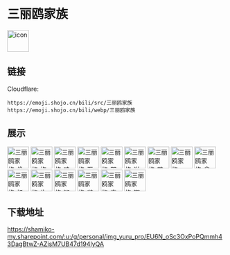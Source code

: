 # 三丽鸥家族
<img src="https://emoji.shojo.cn/bili/src/三丽鸥家族/icon.png" width="50" height="50" alt="icon">

## 链接
Cloudflare:
```
https://emoji.shojo.cn/bili/src/三丽鸥家族
https://emoji.shojo.cn/bili/webp/三丽鸥家族
```
## 展示
<img src="https://emoji.shojo.cn/bili/src/三丽鸥家族/三丽鸥家族-偷笑.png" width="50" height="50" alt="三丽鸥家族-偷笑">
<img src="https://emoji.shojo.cn/bili/src/三丽鸥家族/三丽鸥家族-抱住.png" width="50" height="50" alt="三丽鸥家族-抱住">
<img src="https://emoji.shojo.cn/bili/src/三丽鸥家族/三丽鸥家族-哇哦.png" width="50" height="50" alt="三丽鸥家族-哇哦">
<img src="https://emoji.shojo.cn/bili/src/三丽鸥家族/三丽鸥家族-互粉.png" width="50" height="50" alt="三丽鸥家族-互粉">
<img src="https://emoji.shojo.cn/bili/src/三丽鸥家族/三丽鸥家族-那我呢.png" width="50" height="50" alt="三丽鸥家族-那我呢">
<img src="https://emoji.shojo.cn/bili/src/三丽鸥家族/三丽鸥家族-送花.png" width="50" height="50" alt="三丽鸥家族-送花">
<img src="https://emoji.shojo.cn/bili/src/三丽鸥家族/三丽鸥家族-煎蛋.png" width="50" height="50" alt="三丽鸥家族-煎蛋">
<img src="https://emoji.shojo.cn/bili/src/三丽鸥家族/三丽鸥家族-wink.png" width="50" height="50" alt="三丽鸥家族-wink">
<img src="https://emoji.shojo.cn/bili/src/三丽鸥家族/三丽鸥家族-拿捏.png" width="50" height="50" alt="三丽鸥家族-拿捏">
<img src="https://emoji.shojo.cn/bili/src/三丽鸥家族/三丽鸥家族-揉揉.png" width="50" height="50" alt="三丽鸥家族-揉揉">
<img src="https://emoji.shojo.cn/bili/src/三丽鸥家族/三丽鸥家族-生气.png" width="50" height="50" alt="三丽鸥家族-生气">
<img src="https://emoji.shojo.cn/bili/src/三丽鸥家族/三丽鸥家族-疑问.png" width="50" height="50" alt="三丽鸥家族-疑问">
<img src="https://emoji.shojo.cn/bili/src/三丽鸥家族/三丽鸥家族-啵啵.png" width="50" height="50" alt="三丽鸥家族-啵啵">
<img src="https://emoji.shojo.cn/bili/src/三丽鸥家族/三丽鸥家族-喜欢.png" width="50" height="50" alt="三丽鸥家族-喜欢">
<img src="https://emoji.shojo.cn/bili/src/三丽鸥家族/三丽鸥家族-期待.png" width="50" height="50" alt="三丽鸥家族-期待">

## 下载地址

https://shamiko-my.sharepoint.com/:u:/g/personal/img_yuru_pro/EU6N_oSc3OxPoPQmmh43DagBtwZ-AZisM7UB47d194lyQA